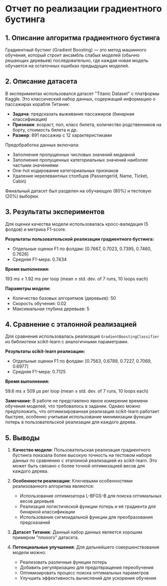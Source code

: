 # Отчет по реализации градиентного бустинга

## 1. Описание алгоритма градиентного бустинга

Градиентный бустинг (Gradient Boosting) — это метод машинного обучения, который строит ансамбль слабых моделей (обычно решающих деревьев) последовательно, где каждая новая модель обучается на остаточных ошибках предыдущих моделей.

## 2. Описание датасета

В экспериментах использовался датасет "Titanic Dataset" с платформы Kaggle. Это классический набор данных, содержащий информацию о пассажирах корабля Титаник:

- **Задача**: предсказать выживание пассажиров (бинарная классификация)
- **Признаки**: возраст, пол, класс билета, количество родственников на борту, стоимость билета и др.
- **Размер**: 891 пассажир с 12 характеристиками

Предобработка данных включала:
- Заполнение пропущенных числовых значений медианой
- Заполнение пропущенных категориальных значений наиболее частыми значениями
- One-hot кодирование категориальных признаков
- Удаление нерелевантных столбцов (PassengerId, Name, Ticket, Cabin)

Финальный датасет был разделен на обучающую (80%) и тестовую (20%) выборки.

## 3. Результаты экспериментов

Для оценки качества модели использовалась кросс-валидация (5 фолдов) и метрика F1-score.

**Результаты пользовательской реализации градиентного бустинга:**
- Отдельные оценки F1 по фолдам: [0.7667, 0.7023, 0.7395, 0.7460, 0.7626]
- Средняя F1-мера: 0.7434

**Время выполнения:**

193 ms ± 1.92 ms per loop (mean ± std. dev. of 7 runs, 10 loops each)

**Параметры модели:**
- Количество базовых алгоритмов (деревьев): 50
- Скорость обучения: 0.02
- Максимальная глубина деревьев: 5


## 4. Сравнение с эталонной реализацией

Для сравнения использовалась реализация `GradientBoostingClassifier` из библиотеки scikit-learn с аналогичными параметрами.

**Результаты scikit-learn реализации:**
- Отдельные оценки F1 по фолдам: [0.7563, 0.6789, 0.7227, 0.7069, 0.6977]
- Средняя F1-мера: 0.7125

**Время выполнения:**

59.6 ms ± 509 μs per loop (mean ± std. dev. of 7 runs, 10 loops each)


**Замечание:** В работе не представлено явное измерение времени обучения моделей, что требовалось в задании. Однако можно предположить, что оптимизированная реализация scikit-learn работает быстрее, особенно учитывая использование минимизации функции потерь в пользовательской реализации для каждого дерева.

## 5. Выводы

1. **Качество модели**: Пользовательская реализация градиентного бустинга показала более высокую точность на тестовом наборе данных по сравнению с эталонной реализацией из scikit-learn. Это может быть связано с более точной оптимизацией весов для каждого дерева.

2. **Особенности реализации**: Ключевыми особенностями реализованного алгоритма являются:
   - Использование оптимизатора L-BFGS-B для поиска оптимальных весов деревьев
   - Реализация логистической функции потерь и её градиента для бинарной классификации
   - Использование сигмоидальной функции для преобразования предсказаний

3. **Датасет Титаник**: Данный набор данных является хорошим примером "плохого" датасета. 

4. **Потенциальные улучшения**: Для дальнейшего совершенствования модели можно:
   - Реализовать различные функции потерь
   - Добавить регуляризацию для предотвращения переобучения
   - Оптимизировать процесс поиска оптимальных параметров
   - Улучшить эффективность вычислений для ускорения обучения

